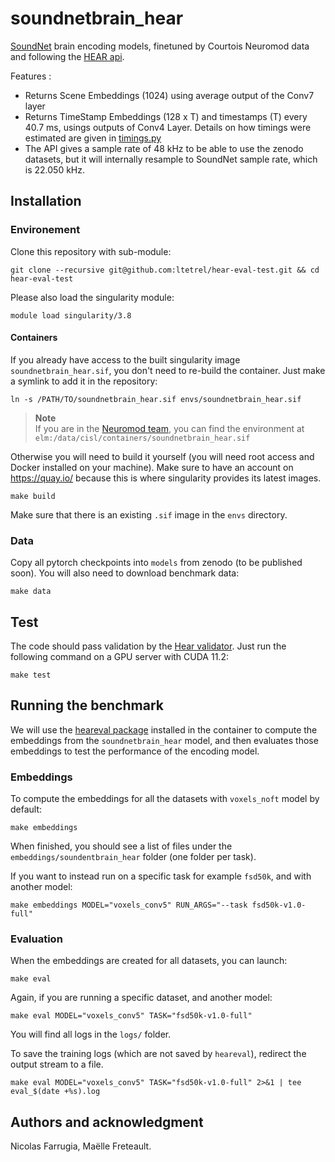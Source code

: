 # soundnetbrain_hear

[SoundNet](http://soundnet.csail.mit.edu/) brain encoding models, finetuned by Courtois Neuromod data and following the [HEAR api](https://neuralaudio.ai/hear2021-rules.html#common-api).

Features : 
- Returns Scene Embeddings (1024) using average output of the Conv7 layer
- Returns TimeStamp Embeddings (128 x T) and timestamps (T) every 40.7 ms, usings outputs of Conv4 Layer. Details on how timings were estimated are given in [timings.py](soundnetbrain_hear/timings.py)
- The API gives a sample rate of 48 kHz to be able to use the zenodo datasets, but it will internally resample to SoundNet sample rate, which is 22.050 kHz. 

## Installation

### Environement

Clone this repository with sub-module:

```
git clone --recursive git@github.com:ltetrel/hear-eval-test.git && cd hear-eval-test
```

Please also load the singularity module:

```
module load singularity/3.8
```

#### Containers

If you already have access to the built singularity image `soundnetbrain_hear.sif`, you don't need to re-build the container.
Just make a symlink to add it in the repository:

```
ln -s /PATH/TO/soundnetbrain_hear.sif envs/soundnetbrain_hear.sif
```

>**Note**  
>If you are in the [Neuromod team](https://docs.cneuromod.ca/en/2020-alpha/AUTHORS.html), you can find the environment at `elm:/data/cisl/containers/soundnetbrain_hear.sif`

Otherwise you will need to build it yourself (you will need root access and Docker installed on your machine).
Make sure to have an account on https://quay.io/ because this is where singularity provides its latest images.

```
make build
```

Make sure that there is an existing `.sif` image in the `envs` directory.

### Data

Copy all pytorch checkpoints into `models` from zenodo (to be published soon).
You will also need to download benchmark data:

```
make data
```

## Test 

The code should pass validation by the [Hear validator](https://github.com/neuralaudio/hear-validator).
Just run the following command on a GPU server with CUDA 11.2:

```
make test
```
## Running the benchmark

We will use the [heareval package](https://github.com/neuralaudio/hear-eval-kit) installed in the container to compute the embeddings from the `soundnetbrain_hear` model, and then evaluates those embeddings to test the performance of the encoding model.

### Embeddings
To compute the embeddings for all the datasets with `voxels_noft` model by default:
```
make embeddings
```

When finished, you should see a list of files under the `embeddings/soundentbrain_hear` folder (one folder per task).

If you want to instead run on a specific task for example `fsd50k`, and with another model:
```
make embeddings MODEL="voxels_conv5" RUN_ARGS="--task fsd50k-v1.0-full"
```

### Evaluation

When the embeddings are created for all datasets, you can launch:
```
make eval
```

Again, if you are running a specific dataset, and another model:
```
make eval MODEL="voxels_conv5" TASK="fsd50k-v1.0-full"
```

You will find all logs in the `logs/` folder.

To save the training logs (which are not saved by `heareval`), redirect the output stream to a file.
```
make eval MODEL="voxels_conv5" TASK="fsd50k-v1.0-full" 2>&1 | tee eval_$(date +%s).log
```

## Authors and acknowledgment
Nicolas Farrugia, Maëlle Freteault. 
